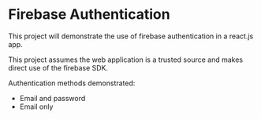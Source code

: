 # Firebase Authentication

This project will demonstrate the use of firebase authentication in a react.js app.

This project assumes the web application is a trusted source and makes direct use of the firebase SDK.

Authentication methods demonstrated:
- Email and password
- Email only
